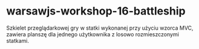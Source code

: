 # warsawjs-workshop-16-battleship
Szkielet przeglądarkowej gry w statki wykonanej przy użyciu wzorca MVC, zawiera planszę dla jednego użytkownika z losowo rozmieszczonymi statkami.

